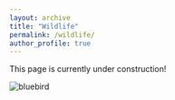 ```yaml
---
layout: archive
title: "Wildlife"
permalink: /wildlife/
author_profile: true
---
```


This page is currently under construction! 

![bluebird](https://YingChen94.github.io/images/wildlife/DSCN3398.JPG)